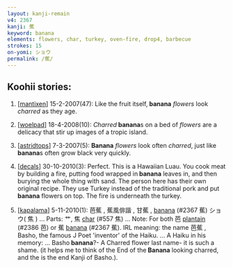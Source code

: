 ```yaml
---
layout: kanji-remain
v4: 2367
kanji: 蕉
keyword: banana
elements: flowers, char, turkey, oven-fire, drop4, barbecue
strokes: 15
on-yomi: ショウ
permalink: /蕉/
---
```


## Koohii stories: 

1) [<a href="http://kanji.koohii.com/profile/mantixen">mantixen</a>] 15-2-2007(47): Like the fruit itself,<strong> banana</strong> <em>flowers</em> look <em>charred</em> as they age.

2) [<a href="http://kanji.koohii.com/profile/woelpad">woelpad</a>] 18-4-2008(10): <em>Charred</em><strong> banana</strong>s on a bed of <em>flowers</em> are a delicacy that stir up images of a tropic island.

3) [<a href="http://kanji.koohii.com/profile/astridtops">astridtops</a>] 7-3-2007(5): <strong>Banana</strong> <em>flowers</em> look often <em>charred</em>, just like<strong> banana</strong>s often grow black very quickly.

4) [<a href="http://kanji.koohii.com/profile/decals">decals</a>] 30-10-2010(3): Perfect. This is a Hawaiian Luau. You cook meat by building a fire, putting food wrapped in<strong> banana</strong> leaves in, and then burying the whole thing with sand. The person here has their own original recipe. They use Turkey instead of the traditional pork and put<strong> banana</strong> flowers on top. The fire is underneath the turkey.

5) [<a href="http://kanji.koohii.com/profile/kapalama">kapalama</a>] 5-11-2010(1): 芭蕉 , 蕉風俳諧 , 甘蕉 , <a href="../v4/2367.html">banana</a> (#2367 蕉) ショウ( 焦 ) ... Parts: 艹, 焦 <a href="../v4/557.html">char</a> (#557 焦) ... Note: For both 芭 <a href="../v4/2386.html">plantain</a> (#2386 芭) or 蕉 <a href="../v4/2367.html">banana</a> (#2367 蕉). IRL meaning: the name 芭蕉 , Basho, the famous J Poet &#039;inventor&#039; of the Haiku. ... A Haiku in his memory: ... Basho<strong> banana</strong>?- A Charred flower last name- it is such a shame. (it helps me to think of the End of the<strong> Banana</strong> looking charred, and the is the end Kanji of Basho.).

